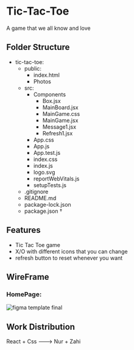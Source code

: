 # Tic-Tac-Toe
A game that we all know and love

## Folder Structure
- tic-tac-toe:
    - public:
        - index.html
        - Photos
    - src:
        - Components
            - Box.jsx
            - MainBoard.jsx
            - MainGame.css
            - MainGame.jsx
            - Message1.jsx
            - Refresh1.jsx
         - App.css
         - App.js
         - App.test.js
         - index.css
         - index.js
         - logo.svg
         - reportWebVitals.js
         - setupTests.js
    - .gitignore
    - README.md
    - package-lock.json
    - package.json †

## Features
- Tic Tac Toe game
- X/O with different icons that you can change
- refresh button to reset whenever you want

## WireFrame
### HomePage:
![figma template final](https://user-images.githubusercontent.com/61557712/143403911-39e8eb5b-b14a-4fbf-82f4-03669ba6bc6b.jpg)


## Work Distribution
React + Css ---> Nur + Zahi
